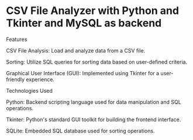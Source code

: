 # CSV File Analyzer with Python and Tkinter and MySQL as backend 
Features

CSV File Analysis: Load and analyze data from a CSV file.

Sorting: Utilize SQL queries for sorting data based on user-defined criteria.

Graphical User Interface (GUI): Implemented using Tkinter for a user-friendly experience.

Technologies Used

Python: Backend scripting language used for data manipulation and SQL operations.

Tkinter: Python's standard GUI toolkit for building the frontend interface.

SQLite: Embedded SQL database used for sorting operations.
